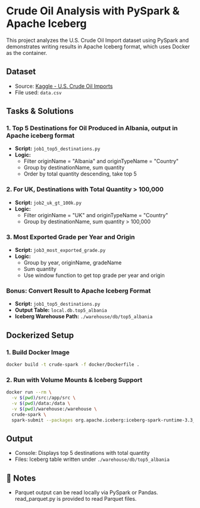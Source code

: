 # Crude Oil Analysis with PySpark & Apache Iceberg

This project analyzes the U.S. Crude Oil Import dataset using PySpark and demonstrates writing results in Apache Iceberg format, which uses Docker as the container.

## Dataset
- Source: [Kaggle - U.S. Crude Oil Imports](https://www.kaggle.com/datasets/alistairking/u-s-crude-oil-imports/data)
- File used: `data.csv`

## Tasks & Solutions

### 1. Top 5 Destinations for Oil Produced in Albania, output in Apache iceberg format
- **Script:** `job1_top5_destinations.py`
- **Logic:**
  - Filter originName = "Albania" and originTypeName = "Country"
  - Group by destinationName, sum quantity
  - Order by total quantity descending, take top 5

### 2. For UK, Destinations with Total Quantity > 100,000
- **Script:** `job2_uk_gt_100k.py`
- **Logic:**
  - Filter originName = "UK" and originTypeName = "Country"
  - Group by destinationName, sum quantity > 100,000

### 3. Most Exported Grade per Year and Origin
- **Script:** `job3_most_exported_grade.py`
- **Logic:**
  - Group by year, originName, gradeName
  - Sum quantity
  - Use window function to get top grade per year and origin

### Bonus: Convert Result to Apache Iceberg Format
- **Script:** `job1_top5_destinations.py`
- **Output Table:** `local.db.top5_albania`
- **Iceberg Warehouse Path:** `./warehouse/db/top5_albania`

## Dockerized Setup

### 1. Build Docker Image
```bash
docker build -t crude-spark -f docker/Dockerfile .
```

### 2. Run with Volume Mounts & Iceberg Support
```bash
docker run --rm \
  -v $(pwd)/src:/app/src \
  -v $(pwd)/data:/data \
  -v $(pwd)/warehouse:/warehouse \
  crude-spark \
  spark-submit --packages org.apache.iceberg:iceberg-spark-runtime-3.3_2.12:1.3.0 /app/src/job1_top5_destinations.py
```

## Output
- Console: Displays top 5 destinations with total quantity
- Files: Iceberg table written under `./warehouse/db/top5_albania`

## 📝 Notes
- Parquet output can be read locally via PySpark or Pandas. read_parquet.py is provided to read Parquet files.


